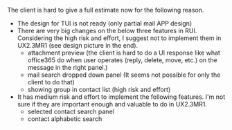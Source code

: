 The client is hard to give a full estimate now for the following reason.
- The design for TUI is not ready (only partial mail APP design)
- There are very big changes on the below three features in RUI. Considering the high risk and effort, I suggest not to implement them in UX2.3MR1 (see design picture in the end).
  - attachment preview (the client is hard to do a UI response like what office365 do when user operates (reply, delete, move, etc.) on the message in the right panel.)
  - mail search dropped down panel (It seems not possible for only the client to do that)
  - showing group in contact list (high risk and effort)
- It has medium risk and effort to implement the following features. I'm not sure if they are important enough and valuable to do in UX2.3MR1.
  - selected contact search panel
  - contact alphabetic search
